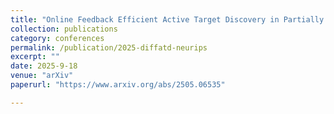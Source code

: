 ```yaml
---
title: "Online Feedback Efficient Active Target Discovery in Partially Observable Environments"
collection: publications
category: conferences
permalink: /publication/2025-diffatd-neurips
excerpt: ""
date: 2025-9-18
venue: "arXiv"
paperurl: "https://www.arxiv.org/abs/2505.06535"

---
```

